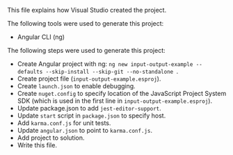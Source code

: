 This file explains how Visual Studio created the project.

The following tools were used to generate this project:
- Angular CLI (ng)

The following steps were used to generate this project:
- Create Angular project with ng: `ng new input-output-example --defaults --skip-install --skip-git --no-standalone `.
- Create project file (`input-output-example.esproj`).
- Create `launch.json` to enable debugging.
- Create `nuget.config` to specify location of the JavaScript Project System SDK (which is used in the first line in `input-output-example.esproj`).
- Update package.json to add `jest-editor-support`.
- Update `start` script in `package.json` to specify host.
- Add `karma.conf.js` for unit tests.
- Update `angular.json` to point to `karma.conf.js`.
- Add project to solution.
- Write this file.

